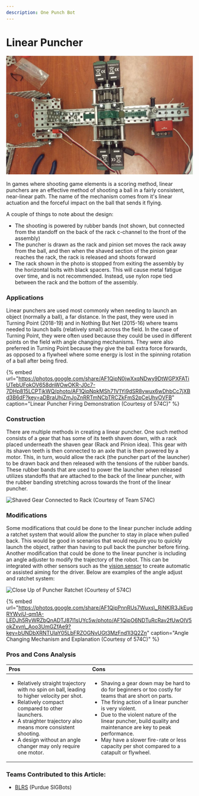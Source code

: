 ```yaml
---
description: One Punch Bot
---
```


# Linear Puncher



![](../../.gitbook/assets/puncherfinal.png)

In games where shooting game elements is a scoring method, linear punchers are an effective method of shooting a ball in a fairly consistent, near-linear path. The name of the mechanism comes from it's linear actuation and the forceful impact on the ball that sends it flying.

A couple of things to note about the design:

* The shooting is powered by rubber bands \(not shown, but connected from the standoff on the back of the rack c-channel to the front of the assembly\)
* The puncher is drawn as the rack and pinion set moves the rack away from the ball, and then when the shaved section of the pinion gear reaches the rack, the rack is released and shoots forward
* The rack shown in the photo is stopped from exiting the assembly by the horizontal bolts with black spacers. This will cause metal fatigue over time, and is not recommended. Instead, use nylon rope tied between the rack and the bottom of the assembly. 

### Applications

Linear punchers are used most commonly when needing to launch an object \(normally a ball\), a far distance. In the past, they were used in Turning Point \(2018-19\) and in Nothing But Net \(2015-16\) where teams needed to launch balls \(relatively small\) across the field. In the case of Turning Point, they were often used because they could be used in different points on the field with angle changing mechanisms. They were also preferred in Turning Point because they give the ball extra force forwards, as opposed to a flywheel where some energy is lost in the spinning rotation of a ball after being fired.

{% embed url="https://photos.google.com/share/AF1QipN0jwXxqNDwy9DtWGPXFATiUTebUFokOV658dnWOwOKR-J0c7-7DHp815LCPTjkWQ/photo/AF1QipNpkMSh71V1Yi9dSR8vwux6wDhbCc7jXBd3B6dF?key=aDBraUhjZmJoZnRRTmNCbTRCZkFmS2pCeUhvOVFB" caption="Linear Puncher Firing Demonstration \(Courtesy of 574C\)" %}

### Construction

There are multiple methods in creating a linear puncher. One such method consists of a gear that has some of its teeth shaven down, with a rack placed underneath the shaven gear \(Rack and Pinion idea\). This gear with its shaven teeth is then connected to an axle that is then powered by a motor. This, in turn, would allow the rack \(the puncher part of the launcher\) to be drawn back and then released with the tensions of the rubber bands. These rubber bands that are used to power the launcher when released utilizes standoffs that are attached to the back of the linear puncher, with the rubber banding stretching across towards the front of the linear puncher. 

![Shaved Gear Connected to Rack \(Courtesy of Team 574C\)](../../.gitbook/assets/image%20%2856%29.png)

### Modifications

Some modifications that could be done to the linear puncher include adding a ratchet system that would allow the puncher to stay in place when pulled back. This would be good in scenarios that would require you to quickly launch the object, rather than having to pull back the puncher before firing. Another modification that could be done to the linear puncher is including an angle adjuster to modify the trajectory of the robot. This can be integrated with other sensors such as the [vision sensor](../../vex-electronics/vex-sensors/smart-port-sensors/vision-sensor.md) to create automatic or assisted aiming for the driver. Below are examples of the angle adjust and ratchet system:

![Close Up of Puncher Ratchet \(Courtesy of 574C\)](../../.gitbook/assets/image%20%2853%29.png)

{% embed url="https://photos.google.com/share/AF1QipPnnRUs7Wuxs\_RiNKlR3JkEugRYWviU-qm1A-LEDJh5RyWRZbQnADTJ87l1sUYc5w/photo/AF1QipO6NDTuRcRav2fUwOIV5okZxvn\_Aoo3UmGZfAe9?key=bUNDbXRNTUlaY05LbFRZOGNvUGt3MzFnd1l3Q2Zn" caption="Angle Changing Mechanism and Explanation \(Courtesy of 574C\)" %}



### Pros and Cons Analysis

<table>
  <thead>
    <tr>
      <th style="text-align:left">Pros</th>
      <th style="text-align:left">Cons</th>
    </tr>
  </thead>
  <tbody>
    <tr>
      <td style="text-align:left">
        <ul>
          <li>Relatively straight trajectory with no spin on ball, leading to higher
            velocity per shot.</li>
          <li>Relatively compact compared to other launchers.</li>
          <li>A straighter trajectory also means more consistent shooting.</li>
          <li>A design without an angle changer may only require one motor.</li>
        </ul>
      </td>
      <td style="text-align:left">
        <ul>
          <li>Shaving a gear down may be hard to do for beginners or too costly for
            teams that are short on parts.</li>
          <li>The firing action of a linear puncher is very violent.</li>
          <li>Due to the violent nature of the linear puncher, build quality and maintenance
            are key to peak performance.</li>
          <li>May have a slower fire-rate or less capacity per shot compared to a catapult
            or flywheel.</li>
        </ul>
      </td>
    </tr>
  </tbody>
</table>

### Teams Contributed to this Article:

* [BLRS](https://purduesigbots.com/) \(Purdue SIGBots\)


